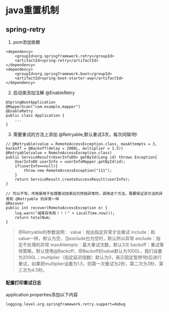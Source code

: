 # java重置机制

## spring-retry 

1. pom添加依赖
```
<dependency>
    <groupId>org.springframework.retry</groupId>
    <artifactId>spring-retry</artifactId>
</dependency>
<dependency>
    <groupId>org.springframework.boot</groupId>
    <artifactId>spring-boot-starter-aop</artifactId>
</dependency>
```

2. 启动类添加注解 @EnableRetry
```
@SpringBootApplication
@MapperScan("com.example.mapper")
@EnableRetry
public class Application {
    ...
}
```

3. 需要重试的方法上添加 @Retryable,默认重试3次，每次间隔1秒
```
// @Retryable(value = RemoteAccessException.class, maxAttempts = 3, backoff = @Backoff(delay = 2000L, multiplier = 1.5))
@Retryable(value = RemoteAccessException.class)
public ServiceResult<UserInfoDO> getById(Long id) throws Exception{
    UserInfoDO userInfo = userInfoMapper.getById(id);
    if(userInfo==null){
        throw new RemoteAccessException("111");
    }
    return ServiceResult.createSuccessResult(userInfo);
}

// 可以不写。作用是用于处理重试结束后仍然抛异常时，调用这个方法，需要保证该方法的异常和 @Retryable 的异常一样
@Recover
public int recover(RemoteAccessException e) {
    log.warn("减库存失败！！！" + LocalTime.now());
    return totalNum;
}
```
> @Retryable的参数说明：
  value：抛出指定异常才会重试
  include：和value一样，默认为空，当exclude也为空时，默认所以异常
  exclude：指定不处理的异常
  maxAttempts：最大重试次数，默认3次
  backoff：重试等待策略，默认使用@Backoff，@Backoff的value默认为1000L，我们设置为2000L；multiplier（指定延迟倍数）默认为0，表示固定暂停1秒后进行重试，如果把multiplier设置为1.5，则第一次重试为2秒，第二次为3秒，第三次为4.5秒。
  
#### 配置打印重试日志 
application.properties添加以下内容
```
logging.level.org.springframework.retry.support=debug
```
